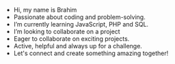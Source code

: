 -  Hi, my name is Brahim
-  Passionate about coding and problem-solving.
-  I’m currently learning JavaScript, PHP and SQL.
-  I’m looking to collaborate on a project 
-  Eager to collaborate on exciting projects.
-  Active, helpful and always up for a challenge.
-  Let's connect and create something amazing together!

<!---
BrahimSB/BrahimSB is a ✨ special ✨ repository because its `README.md` (this file) appears on your GitHub profile.
You can click the Preview link to take a look at your changes.
--->
